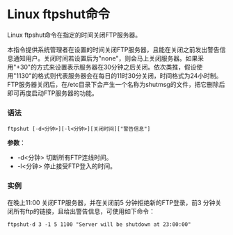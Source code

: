 
# Linux ftpshut命令



Linux ftpshut命令在指定的时间关闭FTP服务器。

本指令提供系统管理者在设置的时间关闭FTP服务器，且能在关闭之前发出警告信息通知用户。关闭时间若设置后为"none"，则会马上关闭服务器。如果采用"+30"的方式来设置表示服务器在30分钟之后关闭。依次类推，假设使用"1130"的格式则代表服务器会在每日的11时30分关闭，时间格式为24小时制。FTP服务器关闭后，在/etc目录下会产生一个名称为shutmsg的文件，把它删除后即可再度启动FTP服务器的功能。

### 语法

```
ftpshut [-d<分钟>][-l<分钟>][关闭时间]["警告信息"]
```

**参数**：

*   -d&lt;分钟&gt; 切断所有FTP连线时间。
*   -l&lt;分钟&gt; 停止接受FTP登入的时间。

### 实例

在晚上11:00 关闭FTP服务器，并在关闭前5 分钟拒绝新的FTP登录，前3 分钟关闭所有ftp的链接，且给出警告信息，可使用如下命令：

```
ftpshut-d 3 -1 5 1100 "Server will be shutdown at 23:00:00" 

```



